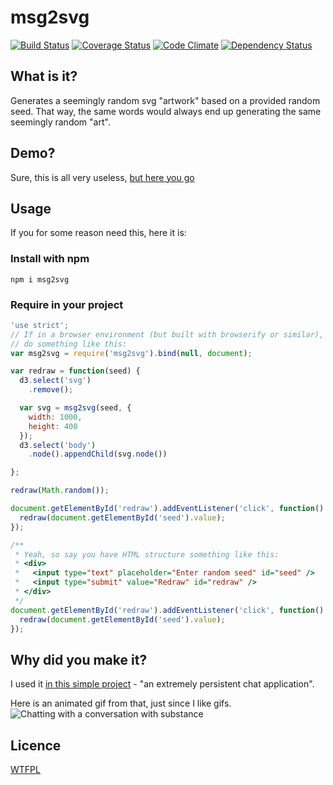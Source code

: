 msg2svg
=======
[![Build Status](https://travis-ci.org/eiriksm/msg2svg.svg?branch=master)](https://travis-ci.org/eiriksm/msg2svg)
[![Coverage Status](http://img.shields.io/coveralls/eiriksm/msg2svg.svg)](https://coveralls.io/r/eiriksm/msg2svg?branch=master)
[![Code Climate](http://img.shields.io/codeclimate/github/eiriksm/msg2svg.svg)](https://codeclimate.com/github/eiriksm/msg2svg)
[![Dependency Status](https://david-dm.org/eiriksm/msg2svg.svg?theme=shields.io)](https://david-dm.org/eiriksm/msg2svg)

## What is it?
Generates a seemingly random svg "artwork" based on a provided random seed. That way, the same words would always end up generating the same seemingly random "art".

## Demo?

Sure, this is all very useless, [but here you go](https://eiriksm.github.io/msg2svg/)

## Usage

If you for some reason need this, here it is:

### Install with npm

`npm i msg2svg`

### Require in your project

```js
'use strict';
// If in a browser environment (but built with browserify or similar), you can
// do something like this:
var msg2svg = require('msg2svg').bind(null, document);

var redraw = function(seed) {
  d3.select('svg')
    .remove();

  var svg = msg2svg(seed, {
    width: 1000,
    height: 400
  });
  d3.select('body')
    .node().appendChild(svg.node())

};

redraw(Math.random());

document.getElementById('redraw').addEventListener('click', function() {
  redraw(document.getElementById('seed').value);
});

/**
 * Yeah, so say you have HTML structure something like this:
 * <div>
 *	 <input type="text" placeholder="Enter random seed" id="seed" />
 *	 <input type="submit" value="Redraw" id="redraw" />
 * </div>
 */
document.getElementById('redraw').addEventListener('click', function() {
  redraw(document.getElementById('seed').value);
});
```

## Why did you make it?

I used it [in this simple project](https://github.com/eiriksm/turnt-octo-bear) - "an extremely persistent chat application".

Here is an animated gif from that, just since I like gifs.
![Chatting with a conversation with substance](https://raw.github.com/eiriksm/turnt-octo-bear/master/chat.gif)

## Licence
[WTFPL](http://www.wtfpl.net/)
